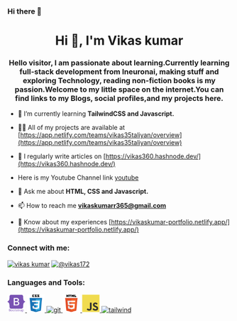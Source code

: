 ### Hi there 👋

<h1 align="center">Hi 👋, I'm Vikas kumar</h1>
<h3 align="center">Hello visitor, I am passionate about learning.Currently learning full-stack development from Ineuronai, making stuff and exploring Technology, reading non-fiction books is my passion.Welcome to my little space on the internet.You can find links to my Blogs, social profiles,and my projects here.</h3>

- 🌱 I’m currently learning **TailwindCSS and Javascript.**

- 👨‍💻 All of my projects are available at [https://app.netlify.com/teams/vikas35taliyan/overview](https://app.netlify.com/teams/vikas35taliyan/overview)

- 📝 I regularly write articles on [https://vikas360.hashnode.dev/](https://vikas360.hashnode.dev/)

- Here is my Youtube Channel link [youtube](https://www.youtube.com/channel/UCgZp6YF9RHE9bFzoHBqKV2Q)

- 💬 Ask me about **HTML, CSS and Javascript.**

- 📫 How to reach me **vikaskumarr365@gmail.com**

- 📄 Know about my experiences [https://vikaskumar-portfolio.netlify.app/](https://vikaskumar-portfolio.netlify.app/)

<h3 align="left">Connect with me:</h3>
<p align="left">
<a href="https://linkedin.com/in/vikas kumar" target="blank"><img align="center" src="https://raw.githubusercontent.com/rahuldkjain/github-profile-readme-generator/master/src/images/icons/Social/linked-in-alt.svg" alt="vikas kumar" height="30" width="40" /></a>
<a href="https://hashnode.com/@vikas172" target="blank"><img align="center" src="https://raw.githubusercontent.com/rahuldkjain/github-profile-readme-generator/master/src/images/icons/Social/hashnode.svg" alt="@vikas172" height="30" width="40" /></a>
</p>

<h3 align="left">Languages and Tools:</h3>
<p align="left"> <a href="https://getbootstrap.com" target="_blank" rel="noreferrer"> <img src="https://raw.githubusercontent.com/devicons/devicon/master/icons/bootstrap/bootstrap-plain-wordmark.svg" alt="bootstrap" width="40" height="40"/> </a> <a href="https://www.w3schools.com/css/" target="_blank" rel="noreferrer"> <img src="https://raw.githubusercontent.com/devicons/devicon/master/icons/css3/css3-original-wordmark.svg" alt="css3" width="40" height="40"/> </a> <a href="https://git-scm.com/" target="_blank" rel="noreferrer"> <img src="https://www.vectorlogo.zone/logos/git-scm/git-scm-icon.svg" alt="git" width="40" height="40"/> </a> <a href="https://www.w3.org/html/" target="_blank" rel="noreferrer"> <img src="https://raw.githubusercontent.com/devicons/devicon/master/icons/html5/html5-original-wordmark.svg" alt="html5" width="40" height="40"/> </a> <a href="https://developer.mozilla.org/en-US/docs/Web/JavaScript" target="_blank" rel="noreferrer"> <img src="https://raw.githubusercontent.com/devicons/devicon/master/icons/javascript/javascript-original.svg" alt="javascript" width="40" height="40"/> </a> <a href="https://tailwindcss.com/" target="_blank" rel="noreferrer"> <img src="https://www.vectorlogo.zone/logos/tailwindcss/tailwindcss-icon.svg" alt="tailwind" width="40" height="40"/> </a> </p>

